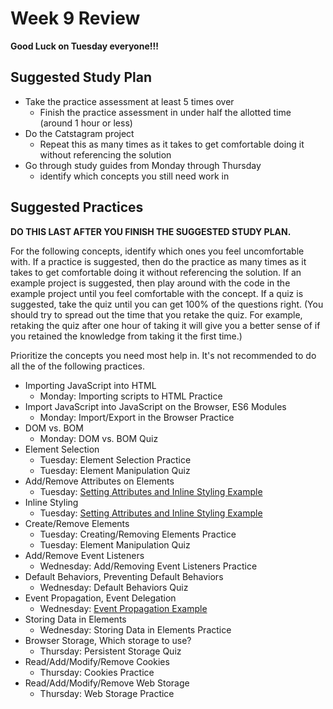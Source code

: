 # Week 9 Review

**Good Luck on Tuesday everyone!!!**

## Suggested Study Plan

- Take the practice assessment at least 5 times over
  - Finish the practice assessment in under half the allotted time (around 1
    hour or less)
- Do the Catstagram project
  - Repeat this as many times as it takes to get comfortable doing it without
    referencing the solution
- Go through study guides from Monday through Thursday
  - identify which concepts you still need work in

## Suggested Practices

**DO THIS LAST AFTER YOU FINISH THE SUGGESTED STUDY PLAN.**

For the following concepts, identify which ones you feel uncomfortable with.
If a practice is suggested, then do the practice as many times as it takes to
get comfortable doing it without referencing the solution. If an example
project is suggested, then play around with the code in the example project
until you feel comfortable with the concept. If a quiz is suggested, take the
quiz until you can get 100% of the questions right. (You should try to spread
out the time that you retake the quiz. For example, retaking the quiz after one
hour of taking it will give you a better sense of if you retained the knowledge
from taking it the first time.)

Prioritize the concepts you need most help in. It's not recommended to do all
the of the following practices.

- Importing JavaScript into HTML
  - Monday: Importing scripts to HTML Practice
- Import JavaScript into JavaScript on the Browser, ES6 Modules
  - Monday: Import/Export in the Browser Practice
- DOM vs. BOM
  - Monday: DOM vs. BOM Quiz
- Element Selection
  - Tuesday: Element Selection Practice
  - Tuesday: Element Manipulation Quiz
- Add/Remove Attributes on Elements
  - Tuesday: [Setting Attributes and Inline Styling Example](../day-02/02-setting-attributes-inline-styling)
- Inline Styling
  - Tuesday: [Setting Attributes and Inline Styling Example](../day-02/02-setting-attributes-inline-styling)
- Create/Remove Elements
  - Tuesday: Creating/Removing Elements Practice
  - Tuesday: Element Manipulation Quiz
- Add/Remove Event Listeners
  - Wednesday: Add/Removing Event Listeners Practice
- Default Behaviors, Preventing Default Behaviors
  - Wednesday: Default Behaviors Quiz
- Event Propagation, Event Delegation
  - Wednesday: [Event Propagation Example](../day-03/eod/stop-propagation-example)
- Storing Data in Elements
  - Wednesday: Storing Data in Elements Practice
- Browser Storage, Which storage to use?
  - Thursday: Persistent Storage Quiz
- Read/Add/Modify/Remove Cookies
  - Thursday: Cookies Practice
- Read/Add/Modify/Remove Web Storage
  - Thursday: Web Storage Practice

